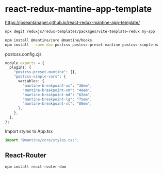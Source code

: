 # react-redux-mantine-app-template

https://joseantanaper.github.io/react-redux-mantine-app-template/

```sh
npx degit reduxjs/redux-templates/packages/vite-template-redux my-app
```

```sh
npm install @mantine/core @mantine/hooks
npm install --save-dev postcss postcss-preset-mantine postcss-simple-vars
```

postcss.config.cjs

```ts
module.exports = {
  plugins: {
    "postcss-preset-mantine": {},
    "postcss-simple-vars": {
      variables: {
        "mantine-breakpoint-xs": "36em",
        "mantine-breakpoint-sm": "48em",
        "mantine-breakpoint-md": "62em",
        "mantine-breakpoint-lg": "75em",
        "mantine-breakpoint-xl": "88em",
      },
    },
  },
};
```

Import styles to App.tsx

```ts
import "@mantine/core/styles.css";
```

## React-Router

```sh
npm install react-router-dom
```

